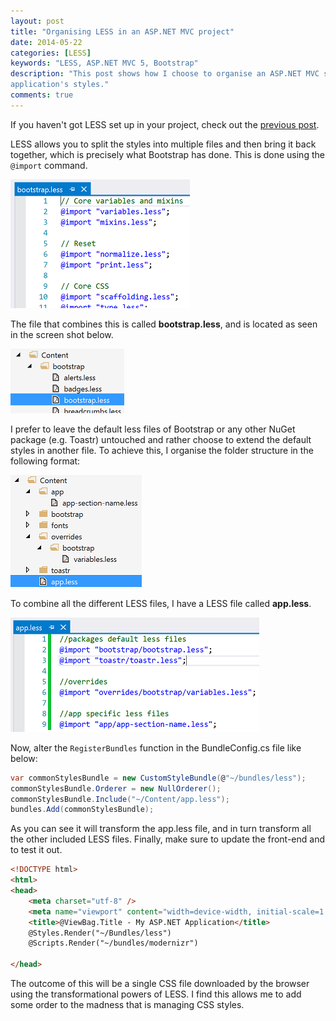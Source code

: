 ```yaml
---
layout: post
title: "Organising LESS in an ASP.NET MVC project"
date: 2014-05-22
categories: [LESS]
keywords: "LESS, ASP.NET MVC 5, Bootstrap"
description: "This post shows how I choose to organise an ASP.NET MVC solution to utilise the power of LESS in order to manage the 
application's styles."
comments: true
---
```

If you haven't got LESS set up in your project, check out the [previous post](/posts/setting-up-less-bootstrap-aspnet-mvc-5/).

LESS allows you to split the styles into multiple files and then bring it back together, which is precisely what 
Bootstrap has done. This is done using the ```@import``` command.

<div class="centered">
    <img src="/images/less-import-command.png"  alt="LESS @import command" />
</div>

The file that combines this is called **bootstrap.less**, and is located as seen in the screen shot
below.

<div class="centered">
    <img src="/images/bootstrap-master-less.png"  alt="Bootstrap.less" />
</div>

I prefer to leave the default less files of Bootstrap or any other NuGet package (e.g. Toastr) untouched and rather 
choose to extend the default styles in another file. To achieve this, I organise the folder structure in the following 
format:

<div class="centered">
    <img src="/images/organising-less-folder-structure.png"  alt="Folder structure" />
</div>

To combine all the different LESS files, I have a LESS file called **app.less**.

<div class="centered">
    <img src="/images/app-less.png"  alt="App.less" />
</div>

Now, alter the ```RegisterBundles``` function in the BundleConfig.cs file like below:

``` csharp
var commonStylesBundle = new CustomStyleBundle(@"~/bundles/less");
commonStylesBundle.Orderer = new NullOrderer();
commonStylesBundle.Include("~/Content/app.less");
bundles.Add(commonStylesBundle);
```

As you can see it will transform the app.less file, and in turn transform all the other included LESS files.
Finally, make sure to update the front-end and to test it out.

``` html
<!DOCTYPE html>
<html>
<head>
    <meta charset="utf-8" />
    <meta name="viewport" content="width=device-width, initial-scale=1.0">
    <title>@ViewBag.Title - My ASP.NET Application</title>
    @Styles.Render("~/Bundles/less")
    @Scripts.Render("~/bundles/modernizr")

</head>
```

The outcome of this will be a single CSS file downloaded by the browser using the transformational powers of LESS. I find this allows me to add some order to the madness that is managing CSS styles.